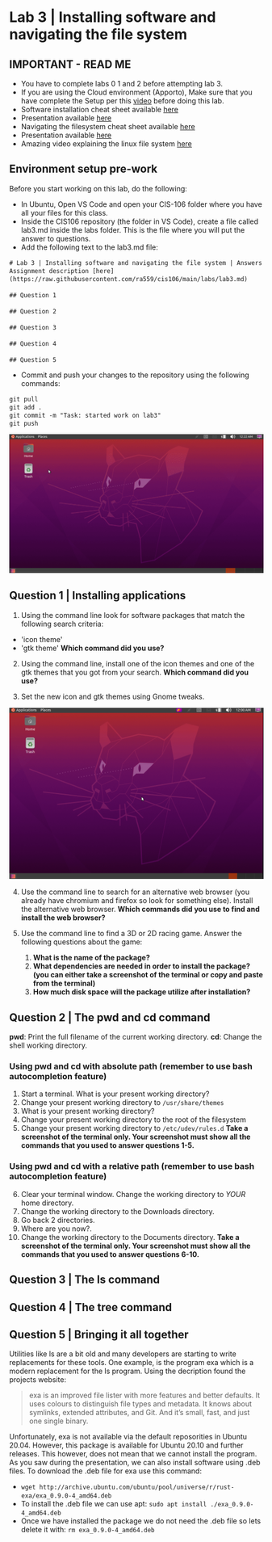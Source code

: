 # Lab 3 | Installing software and navigating the file system

## IMPORTANT - READ ME
* You have to complete labs 0 1 and 2 before attempting lab 3.
* If you are using the Cloud environment (Apporto), Make sure that you have complete the Setup per this [video](https://youtu.be/w_nyTC-tuv8) before doing this lab. 
* Software installation cheat sheet available [here](https://bit.ly/3djIsfy)
* Presentation available [here](https://youtu.be/_PoTDzMfi0o)
* Navigating the filesystem cheat sheet available [here](https://rebrand.ly/3bdn1)
* Presentation available [here](https://bit.ly/3alPqPm)
* Amazing video explaining the linux file system [here](https://www.youtube.com/watch?v=HbgzrKJvDRw)

## Environment setup pre-work
Before you start working on this lab, do the following:
* In Ubuntu, Open VS Code and open your CIS-106 folder where you have all your files for this class.
* Inside the CIS106 repository (the folder in VS Code), create a file called lab3.md inside the labs folder. This is the file where you will put the answer to questions.
* Add the following text to the lab3.md file:
```
# Lab 3 | Installing software and navigating the file system | Answers
Assignment description [here](https://raw.githubusercontent.com/ra559/cis106/main/labs/lab3.md)

## Question 1

## Question 2

## Question 3

## Question 4

## Question 5
```
* Commit and push your changes to the repository using the following commands:
```
git pull
git add .
git commit -m "Task: started work on lab3"
git push
```
![Pre work](../imgs/lab3-prework.gif)

## Question 1 | Installing applications
1. Using the command line look for software packages that match the following search criteria:
* 'icon theme'
* 'gtk theme'
**Which command did you use?**

2. Using the command line, install one of the icon themes and one of the gtk themes that you got from your search. **Which command did you use?**
   
3. Set the new icon and gtk themes using Gnome tweaks.

![Gnome Tweaks](../imgs/GnomeTweaks.gif)
   
4. Use the command line to search for an alternative web browser (you already have chromium and firefox so look for something else). Install the alternative web browser. **Which commands did you use to find and install the web browser?**

5. Use the command line to find a 3D or 2D racing game. Answer the following questions about the game:
   1. **What is the name of the package?**
   2. **What dependencies are needed in order to install the package? (you can either take a screenshot of the terminal or copy and paste from the terminal)**
   3. **How much disk space will the package utilize after installation?**


## Question 2 | The pwd and cd command
**pwd**: Print the full filename of the current working directory.
**cd**: Change the shell working directory.

### Using pwd and cd with absolute path (remember to use bash autocompletion feature)

1. Start a terminal. What is your present working directory?
2. Change your present working directory to `/usr/share/themes`
3. What is your present working directory?
4. Change your present working directory to the root of the filesystem
5. Change your present working directory to `/etc/udev/rules.d`
**Take a screenshot of the terminal only. Your screenshot must show all the commands that you used to answer questions 1-5.**

### Using pwd and cd with a relative path (remember to use bash autocompletion feature)
6. Clear your terminal window. Change the working directory to *YOUR* home directory.
7. Change the working directory to the Downloads directory.
8. Go back 2 directories.
9. Where are you now?. 
10. Change the working directory to the Documents directory.
**Take a screenshot of the terminal only. Your screenshot must show all the commands that you used to answer questions 6-10.**


## Question 3 | The ls command


## Question 4 | The tree command


## Question 5 | Bringing it all together
Utilities like ls are a bit old and many developers are starting to write replacements for these tools. One example, is the program exa which is a modern replacement for the ls program. Using the decription found the projects website:

> exa is an improved file lister with more features and better defaults. It uses colours to distinguish file types and metadata. It knows about symlinks, extended attributes, and Git. And it’s small, fast, and just one single binary.

Unfortunately, exa is not available via the default reposorities in Ubuntu 20.04. However, this package is available for Ubuntu 20.10 and further releases. This however, does not mean that we cannot install the program. As you saw during the presentation, we can also install software using .deb files. To download the .deb file for exa use this command:

* `wget http://archive.ubuntu.com/ubuntu/pool/universe/r/rust-exa/exa_0.9.0-4_amd64.deb`
* To install the .deb file we can use apt: `sudo apt install ./exa_0.9.0-4_amd64.deb`
* Once we have installed the package we do not need the .deb file so lets delete it with: `rm exa_0.9.0-4_amd64.deb`







